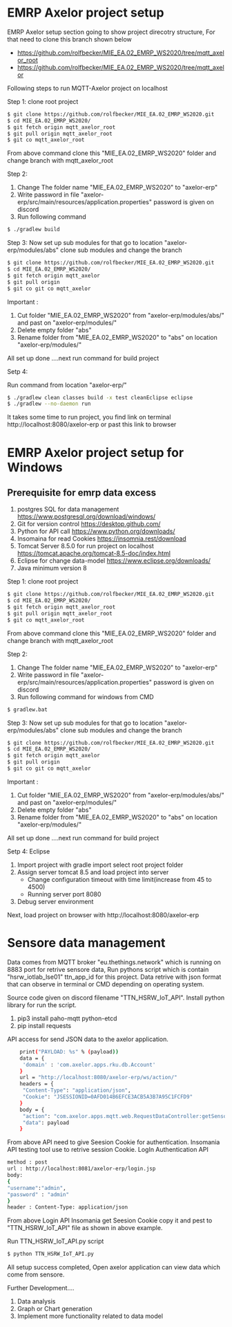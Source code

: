 EMRP Axelor project setup
================================
EMRP Axelor setup section going to show project direcotry structure, For that need to clone this branch shown below 
 * https://github.com/rolfbecker/MIE_EA.02_EMRP_WS2020/tree/mqtt_axelor_root
 * https://github.com/rolfbecker/MIE_EA.02_EMRP_WS2020/tree/mqtt_axelor

Following steps to run MQTT-Axelor project on localhost

Step 1: clone root project 
```bash
$ git clone https://github.com/rolfbecker/MIE_EA.02_EMRP_WS2020.git
$ cd MIE_EA.02_EMRP_WS2020/
$ git fetch origin mqtt_axelor_root
$ git pull origin mqtt_axelor_root
$ git co mqtt_axelor_root
```
From above command clone this "MIE_EA.02_EMRP_WS2020" folder and change branch with mqtt_axelor_root  

Step 2: 
1) Change The folder name "MIE_EA.02_EMRP_WS2020" to "axelor-erp"
2) Write password in file "axelor-erp/src/main/resources/application.properties" password is given on discord 
3) Run following command 
```bash
$ ./gradlew build
```
Step 3: Now set up sub modules for that go to location "axelor-erp/modules/abs"
clone sub modules and change the branch 
```bash
$ git clone https://github.com/rolfbecker/MIE_EA.02_EMRP_WS2020.git
$ cd MIE_EA.02_EMRP_WS2020/
$ git fetch origin mqtt_axelor
$ git pull origin
$ git co git co mqtt_axelor
```
Important : 

1) Cut folder "MIE_EA.02_EMRP_WS2020" from "axelor-erp/modules/abs/" and past on "axelor-erp/modules/"
2) Delete empty folder "abs"
3) Rename folder from "MIE_EA.02_EMRP_WS2020" to "abs" on location "axelor-erp/modules/"

All set up done ....next run command for build project

Setp 4:

Run command from location "axelor-erp/"
```bash
$ ./gradlew clean classes build -x test cleanEclipse eclipse
$ ./gradlew --no-daemon run
```
It takes some time to run project, you find link on terminal http://localhost:8080/axelor-erp
or past this link to browser 


EMRP Axelor project setup for Windows
=======================================

Prerequisite for emrp data excess 
---------------------------------------
1. postgres SQL for data management https://www.postgresql.org/download/windows/
2. Git for version control https://desktop.github.com/
3. Python for API call https://www.python.org/downloads/
4. Insomaina for read Cookies https://insomnia.rest/download
5. Tomcat Server 8.5.0 for run project on localhost https://tomcat.apache.org/tomcat-8.5-doc/index.html
6. Eclipse for change data-model https://www.eclipse.org/downloads/
7. Java minimum version 8

Step 1: clone root project 
```bash
$ git clone https://github.com/rolfbecker/MIE_EA.02_EMRP_WS2020.git
$ cd MIE_EA.02_EMRP_WS2020/
$ git fetch origin mqtt_axelor_root
$ git pull origin mqtt_axelor_root
$ git co mqtt_axelor_root
```
From above command clone this "MIE_EA.02_EMRP_WS2020" folder and change branch with mqtt_axelor_root  

Step 2: 
1) Change The folder name "MIE_EA.02_EMRP_WS2020" to "axelor-erp"
2) Write password in file "axelor-erp/src/main/resources/application.properties" password is given on discord 
3) Run following command for windows from CMD 
```bash
$ gradlew.bat
```
Step 3: Now set up sub modules for that go to location "axelor-erp/modules/abs"
clone sub modules and change the branch 
```bash
$ git clone https://github.com/rolfbecker/MIE_EA.02_EMRP_WS2020.git
$ cd MIE_EA.02_EMRP_WS2020/
$ git fetch origin mqtt_axelor
$ git pull origin
$ git co git co mqtt_axelor
```
Important : 

1) Cut folder "MIE_EA.02_EMRP_WS2020" from "axelor-erp/modules/abs/" and past on "axelor-erp/modules/"
2) Delete empty folder "abs"
3) Rename folder from "MIE_EA.02_EMRP_WS2020" to "abs" on location "axelor-erp/modules/"

All set up done ....next run command for build project

Setp 4: Eclipse 
1) Import project with gradle import select root project folder
2) Assign server tomcat 8.5 and load project into server
    - Change configuration timeout with time limit(increase from 45 to 4500)
    - Running server port 8080
3) Debug server environment 

Next, load project on browser with  http://localhost:8080/axelor-erp


Sensore data management
================================

Data comes from MQTT broker "eu.thethings.network" which is running on 8883 port for retrive sensore data, Run pythons script which is contain "hsrw_iotlab_lse01" ttn_app_id for this project. Data retrive with json format that can observe in terminal or CMD depending on operating system.

Source code given on discord filename "TTN_HSRW_IoT_API".
Install python library for run the script.
1. pip3 install paho-mqtt python-etcd
2. pip install requests

API access for send JSON data to the axelor application.
```bash
    print("PAYLOAD: %s" % (payload))
    data = {
     'domain' : 'com.axelor.apps.rku.db.Account'
    }
    url = "http://localhost:8080/axelor-erp/ws/action/"
    headers = {
     "Content-Type": "application/json",
     "Cookie": "JSESSIONID=0AFD014B6EFCE3ACB5A3B7A95C1FCFD9"
    }
    body = {
     "action": "com.axelor.apps.mqtt.web.RequestDataController:getSensorData",
     "data": payload
    }
```

From above API need to give Seesion Cookie for authentication. Insomania API testing tool use to retrive session Cookie.
LogIn Authentication API
```bash
method : post
url : http://localhost:8081/axelor-erp/login.jsp
body: 
{
"username":"admin",
"password" : "admin"
}
header : Content-Type: application/json
```
 From above Login API Insomania get Seesion Cookie copy it and pest to "TTN_HSRW_IoT_API" file as shown in above example.
 
 Run TTN_HSRW_IoT_API.py script 
```bash
$ python TTN_HSRW_IoT_API.py
```
All setup success completed, Open axelor application can view data which come from sensore.

Further Development....
1) Data analysis
2) Graph or Chart generation
3) Implement more functionality related to data model   


 



  
